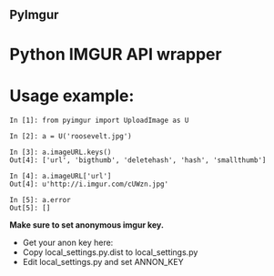## PyImgur

# Python IMGUR API wrapper


# Usage example:

```
In [1]: from pyimgur import UploadImage as U

In [2]: a = U('roosevelt.jpg')

In [3]: a.imageURL.keys()
Out[4]: ['url', 'bigthumb', 'deletehash', 'hash', 'smallthumb']

In [4]: a.imageURL['url']
Out[4]: u'http://i.imgur.com/cUWzn.jpg'

In [5]: a.error
Out[5]: []
```

__Make sure to set anonymous imgur key.__

* Get your anon key here:
* Copy local_settings.py.dist to local_settings.py
* Edit local_settings.py and set ANNON_KEY